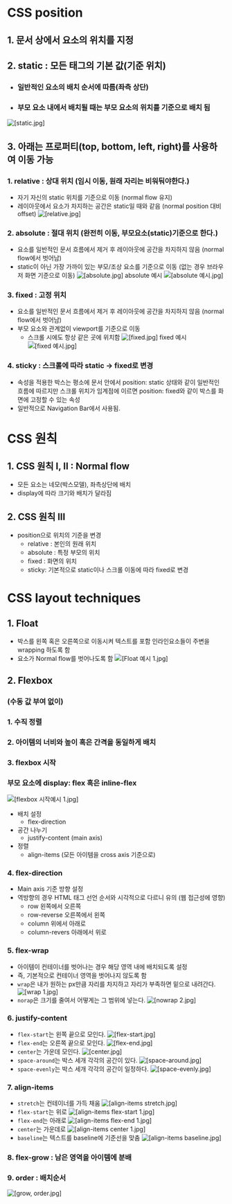 # CSS position
## 1. 문서 상에서 요소의 위치를 지정
## 2. static : 모든 태그의 기본 값(기준 위치)
- ### 일반적인 요소의 배치 순서에 따름(좌측 상단)
- ### 부모 요소 내에서 배치될 때는 부모 요소의 위치를 기준으로 배치 됨

![[static.jpg]](https://github.com/star2871/TIL/blob/master/web/web%203%EC%9D%BC%EC%B0%A8/web%203%EC%9D%BC%EC%B0%A8%20%EB%B3%B5%EC%8A%B5/%EC%9D%B4%EB%AF%B8%EC%A7%80%20%EC%9E%90%EB%A3%8C/static.jpg)

## 3. 아래는 프로퍼티(top, bottom, left, right)를 사용하여 이동 가능
### 1. relative : 상대 위치 (임시 이동, 원래 자리는 비워둬야한다.)
- 자기 자신의 static 위치를 기준으로 이동 (normal flow 유지)
- 레이아웃에서 요소가 차지하는 공간은 static일 때와 같음 (normal position 대비 offset)
![[relative.jpg]](https://github.com/star2871/TIL/blob/master/web/web%203%EC%9D%BC%EC%B0%A8/web%203%EC%9D%BC%EC%B0%A8%20%EB%B3%B5%EC%8A%B5/%EC%9D%B4%EB%AF%B8%EC%A7%80%20%EC%9E%90%EB%A3%8C/relative.jpg)
### 2. absolute : 절대 위치 (완전히 이동, 부모요소(static)기준으로 한다.)
- 요소를 일반적인 문서 흐름에서 제거 후 레이아웃에 공간을 차지하지 않음 (normal flow에서 벗어남) 
- static이 아닌 가장 가까이 있는 부모/조상 요소를 기준으로 이동 (없는 경우 브라우저 화면 기준으로 이동)
![[absolute.jpg]](https://github.com/star2871/TIL/blob/master/web/web%203%EC%9D%BC%EC%B0%A8/web%203%EC%9D%BC%EC%B0%A8%20%EB%B3%B5%EC%8A%B5/%EC%9D%B4%EB%AF%B8%EC%A7%80%20%EC%9E%90%EB%A3%8C/absolute.jpg)
absolute 예시
![[absolute 예시.jpg]](https://github.com/star2871/TIL/blob/master/web/web%203%EC%9D%BC%EC%B0%A8/web%203%EC%9D%BC%EC%B0%A8%20%EB%B3%B5%EC%8A%B5/%EC%9D%B4%EB%AF%B8%EC%A7%80%20%EC%9E%90%EB%A3%8C/absolute%20%EC%98%88%EC%8B%9C.jpg)
### 3. fixed : 고정 위치
- 요소를 일반적인 문서 흐름에서 제거 후 레이아웃에 공간을 차지하지 않음 (normal flow에서 벗어남)
- 부모 요소와 관계없이 viewport를 기준으로 이동
	- 스크롤 시에도 항상 같은 곳에 위치함
![[fixed.jpg]](https://github.com/star2871/TIL/blob/master/web/web%203%EC%9D%BC%EC%B0%A8/web%203%EC%9D%BC%EC%B0%A8%20%EB%B3%B5%EC%8A%B5/%EC%9D%B4%EB%AF%B8%EC%A7%80%20%EC%9E%90%EB%A3%8C/fixed.jpg)
fixed 예시
![[fixed 예시.jpg]](https://github.com/star2871/TIL/blob/master/web/web%203%EC%9D%BC%EC%B0%A8/web%203%EC%9D%BC%EC%B0%A8%20%EB%B3%B5%EC%8A%B5/%EC%9D%B4%EB%AF%B8%EC%A7%80%20%EC%9E%90%EB%A3%8C/fixed%20%EC%98%88%EC%8B%9C.jpg)
### 4. sticky : 스크롤에 따라 static -> fixed로 변경
- 속성을 적용한 박스는 평소에 문서 안에서 position: static 상태와 같이 일반적인 흐름에 따르지만 스크롤 위치가 임계점에 이르면 position: fixed와 같이 박스를 화면에 고정할 수 있는 속성
- 일반적으로 Navigation Bar에서 사용됨.

# CSS 원칙
## 1. CSS 원칙 I, II : Normal flow 
- 모든 요소는 네모(박스모델), 좌측상단에 배치 
- display에 따라 크기와 배치가 달라짐
## 2. CSS 원칙 III
- position으로 위치의 기준을 변경 
	- relative : 본인의 원래 위치
	- absolute : 특정 부모의 위치
	- fixed : 화면의 위치
	- sticky: 기본적으로 static이나 스크롤 이동에 따라 fixed로 변경

# CSS layout techniques
## 1. Float
- 박스를 왼쪽 혹은 오른쪽으로 이동시켜 텍스트를 포함 인라인요소들이 주변을 wrapping 하도록 함 
- 요소가 Normal flow를 벗어나도록 함
![[Float 예시 1.jpg]](https://github.com/star2871/TIL/blob/master/web/web%203%EC%9D%BC%EC%B0%A8/web%203%EC%9D%BC%EC%B0%A8%20%EB%B3%B5%EC%8A%B5/%EC%9D%B4%EB%AF%B8%EC%A7%80%20%EC%9E%90%EB%A3%8C/Float%20%EC%98%88%EC%8B%9C.jpg)
## 2. Flexbox
### (수동 값 부여 없이) 
### 1. 수직 정렬 
### 2. 아이템의 너비와 높이 혹은 간격을 동일하게 배치
### 3. flexbox 시작
### 부모 요소에 display: flex 혹은 inline-flex
![[flexbox 시작예시 1.jpg]](https://github.com/star2871/TIL/blob/master/web/web%203%EC%9D%BC%EC%B0%A8/web%203%EC%9D%BC%EC%B0%A8%20%EB%B3%B5%EC%8A%B5/%EC%9D%B4%EB%AF%B8%EC%A7%80%20%EC%9E%90%EB%A3%8C/flexbox%20%EC%8B%9C%EC%9E%91%EC%98%88%EC%8B%9C.jpg)
- 배치 설정
	- flex-direction
- 공간 나누기
	- justify-content (main axis)
- 정렬 
	- align-items (모든 아이템을 cross axis 기준으로)
### 4. flex-direction
- Main axis 기준 방향 설정 
- 역방향의 경우 HTML 태그 선언 순서와 시각적으로 다르니 유의 (웹 접근성에 영향)
	- row 왼쪽에서 오른쪽
	- row-reverse 오른쪽에서 왼쪽
	- column 위에서 아래로
	- column-revers 아래에서 위로
### 5. flex-wrap
- 아이템이 컨테이너를 벗어나는 경우 해당 영역 내에 배치되도록 설정
- 즉, 기본적으로 컨테이너 영역을 벗어나지 않도록 함
- `wrap`은 내가 원하는 px만큼 자리를 차지하고 자리가 부족하면 밑으로 내려간다.
![[wrap 1.jpg]](https://github.com/star2871/TIL/blob/master/web/web%203%EC%9D%BC%EC%B0%A8/web%203%EC%9D%BC%EC%B0%A8%20%EB%B3%B5%EC%8A%B5/%EC%9D%B4%EB%AF%B8%EC%A7%80%20%EC%9E%90%EB%A3%8C/wrap.jpg)
- `norap`은 크기를 줄여서 어떻게는 그 범위에 넣는다.
![[nowrap 2.jpg]](https://github.com/star2871/TIL/blob/master/web/web%203%EC%9D%BC%EC%B0%A8/web%203%EC%9D%BC%EC%B0%A8%20%EB%B3%B5%EC%8A%B5/%EC%9D%B4%EB%AF%B8%EC%A7%80%20%EC%9E%90%EB%A3%8C/nowrap.jpg)
### 6. justify-content
- `flex-start`는 왼쪽 끝으로 모인다.
![[flex-start.jpg]](https://github.com/star2871/TIL/blob/master/web/web%203%EC%9D%BC%EC%B0%A8/web%203%EC%9D%BC%EC%B0%A8%20%EB%B3%B5%EC%8A%B5/%EC%9D%B4%EB%AF%B8%EC%A7%80%20%EC%9E%90%EB%A3%8C/flex-start.jpg)
- `flex-end`는 오른쪽 끝으로 모인다.
![[flex-end.jpg]](https://github.com/star2871/TIL/blob/master/web/web%203%EC%9D%BC%EC%B0%A8/web%203%EC%9D%BC%EC%B0%A8%20%EB%B3%B5%EC%8A%B5/%EC%9D%B4%EB%AF%B8%EC%A7%80%20%EC%9E%90%EB%A3%8C/flex-end.jpg)
- `center`는 가운데 모인다.
![[center.jpg]](https://github.com/star2871/TIL/blob/master/web/web%203%EC%9D%BC%EC%B0%A8/web%203%EC%9D%BC%EC%B0%A8%20%EB%B3%B5%EC%8A%B5/%EC%9D%B4%EB%AF%B8%EC%A7%80%20%EC%9E%90%EB%A3%8C/center.jpg)
- `space-around`는 박스 세개 각각의 공간이 있다.
![[space-around.jpg]](https://github.com/star2871/TIL/blob/master/web/web%203%EC%9D%BC%EC%B0%A8/web%203%EC%9D%BC%EC%B0%A8%20%EB%B3%B5%EC%8A%B5/%EC%9D%B4%EB%AF%B8%EC%A7%80%20%EC%9E%90%EB%A3%8C/space-around.jpg)
- `space-evenly`는 박스 세개 각각의 공간이 일정하다.
![[space-evenly.jpg]](https://github.com/star2871/TIL/blob/master/web/web%203%EC%9D%BC%EC%B0%A8/web%203%EC%9D%BC%EC%B0%A8%20%EB%B3%B5%EC%8A%B5/%EC%9D%B4%EB%AF%B8%EC%A7%80%20%EC%9E%90%EB%A3%8C/space-evenly.jpg)
### 7. align-items
- `stretch`는 컨테이너를 가득 채움
![[align-items stretch.jpg]](https://github.com/star2871/TIL/blob/master/web/web%203%EC%9D%BC%EC%B0%A8/web%203%EC%9D%BC%EC%B0%A8%20%EB%B3%B5%EC%8A%B5/%EC%9D%B4%EB%AF%B8%EC%A7%80%20%EC%9E%90%EB%A3%8C/align-items%20stretch.jpg)
- `flex-start`는 위로
![[align-items flex-start 1.jpg]](https://github.com/star2871/TIL/blob/master/web/web%203%EC%9D%BC%EC%B0%A8/web%203%EC%9D%BC%EC%B0%A8%20%EB%B3%B5%EC%8A%B5/%EC%9D%B4%EB%AF%B8%EC%A7%80%20%EC%9E%90%EB%A3%8C/align-items%20flex-start.jpg)
- `flex-end`는 아래로
![[align-items flex-end 1.jpg]](https://github.com/star2871/TIL/blob/master/web/web%203%EC%9D%BC%EC%B0%A8/web%203%EC%9D%BC%EC%B0%A8%20%EB%B3%B5%EC%8A%B5/%EC%9D%B4%EB%AF%B8%EC%A7%80%20%EC%9E%90%EB%A3%8C/align-items%20flex-end.jpg)
- `center`는 가운데로
![[align-items center 1.jpg]](https://github.com/star2871/TIL/blob/master/web/web%203%EC%9D%BC%EC%B0%A8/web%203%EC%9D%BC%EC%B0%A8%20%EB%B3%B5%EC%8A%B5/%EC%9D%B4%EB%AF%B8%EC%A7%80%20%EC%9E%90%EB%A3%8C/align-items%20center.jpg)
- `baseline`는 텍스트를 baseline에 기준선을 맞춤
![[align-items baseline.jpg]](https://github.com/star2871/TIL/blob/master/web/web%203%EC%9D%BC%EC%B0%A8/web%203%EC%9D%BC%EC%B0%A8%20%EB%B3%B5%EC%8A%B5/%EC%9D%B4%EB%AF%B8%EC%A7%80%20%EC%9E%90%EB%A3%8C/align-items%20baseline.jpg)
### 8. flex-grow : 남은 영역을 아이템에 분배
### 9. order : 배치순서
![[grow, order.jpg]](https://github.com/star2871/TIL/blob/master/web/web%203%EC%9D%BC%EC%B0%A8/web%203%EC%9D%BC%EC%B0%A8%20%EB%B3%B5%EC%8A%B5/%EC%9D%B4%EB%AF%B8%EC%A7%80%20%EC%9E%90%EB%A3%8C/grow%2C%20order.jpg)